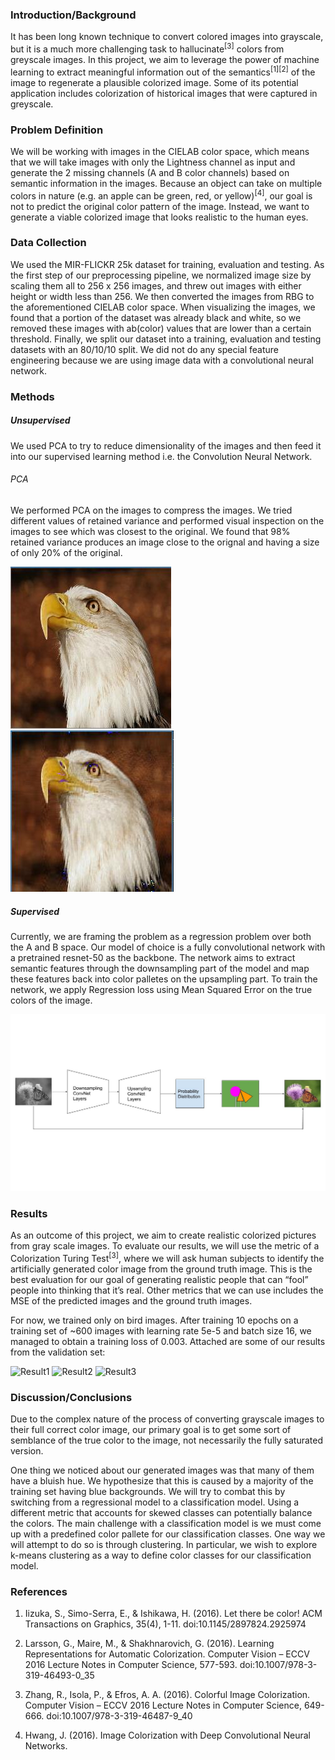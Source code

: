 ### Introduction/Background 

It has been long known technique to convert colored images into grayscale, but it is a much more challenging task to hallucinate<sup>[3]</sup> colors from greyscale images. In this project, we aim to leverage the power of machine learning to extract meaningful information out of the semantics<sup>[1]</sup><sup>[2]</sup> of the image to regenerate a plausible colorized image. Some of its potential application includes colorization of historical images that were captured in greyscale. 

### Problem Definition 

We will be working with images in the CIELAB color space, which means that we will take images with only the Lightness channel as input and generate the 2 missing channels (A and B color channels) based on semantic information in the images. Because an object can take on multiple colors in nature (e.g. an apple can be green, red, or yellow)<sup>[4]</sup>, our goal is not to predict the original color pattern of the image. Instead, we want to generate a viable colorized image that looks realistic to the human eyes.  

### Data Collection

We used the MIR-FLICKR 25k dataset for training, evaluation and testing. As the first step of our preprocessing pipeline, we normalized image size by scaling them all to 256 x 256 images, and threw out images with either height or width less than 256. We then converted the images from RBG to the aforementioned CIELAB color space. When visualizing the images, we found that a portion of the dataset was already black and white, so we removed these images with ab(color) values that are lower than a certain threshold. Finally, we split our dataset into a training, evaluation and testing datasets with an 80/10/10 split. We did not do any special feature engineering because we are using image data with a convolutional neural network.

### Methods 

##### Unsupervised 
We used PCA to try to reduce dimensionality of the images and then feed it into our supervised learning method i.e. the Convolution Neural Network. 

###### PCA
We performed PCA on the images to compress the images. We tried different values of retained variance and performed visual inspection on the images to see which was closest to the original. We found that 98% retained variance produces an image close to the orignal and having a size of only 20% of the original. 

![Original](pics/PCA_original.jpg "PCA Original")
![Reduced](pics/PCA_reduced.jpg "PCA Reduced")

##### Supervised
<!-- We aim to frame the problem as a multinomial classification with predefined AB color pairs for each pixel.  Our model of choice will be a Convolutional Neural Network<sup>[1]</sup><sup>[2]</sup><sup>[3]</sup><sup>[4]</sup> to extract semantic features and map it onto a per pixel probability distribution over all the AB pairs. We will then try a variety of techniques to choose the color per pixel, be it taking the color with the highest probability per pixel or taking a mode over neighboring pixels. -->
Currently, we are framing the problem as a regression problem over both the A and B space. Our model of choice is a fully convolutional network with a pretrained resnet-50 as the backbone. The network aims to extract semantic features through the downsampling part of the model and map these features back into color palletes on the upsampling part. To train the network, we apply Regression loss using Mean Squared Error on the true colors of the image. 

![Network Diagram](pics/NetworkDiagram.jpg "Network Diagram")

### Results
As an outcome of this project, we aim to create realistic colorized pictures from gray scale images. To evaluate our results, we will use the metric of a Colorization Turing Test<sup>[3]</sup>, where we will ask human subjects to identify the artificially generated color image from the ground truth image. This is the best evaluation for our goal of generating realistic people that can “fool” people into thinking that it’s real. Other metrics that we can use includes the MSE of the predicted images and the ground truth images. 

For now, we trained only on bird images. After training 10 epochs on a training set of ~600 images with learning rate 5e-5 and batch size 16, we managed to obtain a training loss of 0.003. Attached are some of our results from the validation set:

![Result1](pics/Result1.jpg "Result1")
![Result2](pics/Result2.jpg "Result2")
![Result3](pics/Result3.jpg "Result3")

### Discussion/Conclusions 
Due to the complex nature of the process of converting grayscale images to their full correct color image, our primary goal is to get some sort of semblance of the true color to the image, not necessarily the fully saturated version. 

One thing we noticed about our generated images was that many of them have a bluish hue. We hypothesize that this is caused by a majority of the training set having blue backgrounds. We will try to combat this by switching from a regressional model to a classification model. Using a different metric that accounts for skewed classes can potentially balance the colors. The main challenge with a classification model is we must come up with a predefined color pallete for our classification classes. One way we will attempt to do so is through clustering. In particular, we wish to explore k-means clustering as a way to define color classes for our classification model. 

<!--Another problem we are facing is the imbalance<sup>[3]</sup> between low saturated pixels (majority) and the high saturated pixels (rare) in images. This is causing the output to be dominated by low saturation pixels and therefore cause the output image to look dull and grey-ish. -->

### References 
1. Iizuka, S., Simo-Serra, E., & Ishikawa, H. (2016). Let there be color! ACM Transactions on Graphics, 35(4), 1-11. doi:10.1145/2897824.2925974 

2. Larsson, G., Maire, M., & Shakhnarovich, G. (2016). Learning Representations for Automatic Colorization. Computer Vision – ECCV 2016 Lecture Notes in Computer Science, 577-593. doi:10.1007/978-3-319-46493-0_35 

3. Zhang, R., Isola, P., & Efros, A. A. (2016). Colorful Image Colorization. Computer Vision – ECCV 2016 Lecture Notes in Computer Science, 649-666. doi:10.1007/978-3-319-46487-9_40 

4. Hwang, J. (2016). Image Colorization with Deep Convolutional Neural Networks. 
